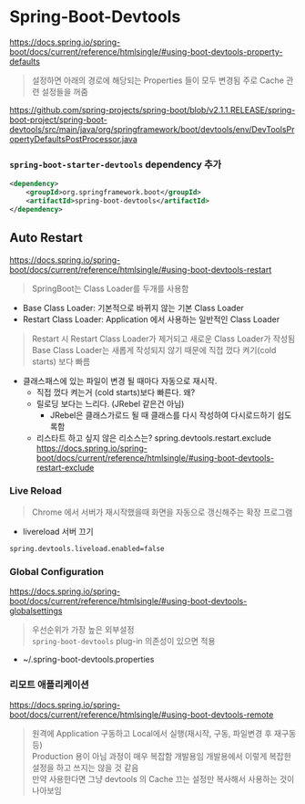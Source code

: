 # Spring-Boot-Devtools
https://docs.spring.io/spring-boot/docs/current/reference/htmlsingle/#using-boot-devtools-property-defaults
  
> 설정하면 아래의 경로에 해당되는 Properties 들이 모두 변경됨 주로 Cache 관련 설정들을 꺼줌  
  
https://github.com/spring-projects/spring-boot/blob/v2.1.1.RELEASE/spring-boot-project/spring-boot-devtools/src/main/java/org/springframework/boot/devtools/env/DevToolsPropertyDefaultsPostProcessor.java

### `spring-boot-starter-devtools` dependency 추가
```xml
<dependency>
    <groupId>org.springframework.boot</groupId>
    <artifactId>spring-boot-devtools</artifactId>
</dependency>
```

## Auto Restart
https://docs.spring.io/spring-boot/docs/current/reference/htmlsingle/#using-boot-devtools-restart
  
> SpringBoot는 Class Loader를 두개를 사용함  
- Base Class Loader: 기본적으로 바뀌지 않는 기본 Class Loader
- Restart Class Loader: Application 에서 사용하는 일반적인 Class Loader
  
> Restart 시 Restart Class Loader가 제거되고 새로운 Class Loader가 작성됨  
> Base Class Loader는 새롭게 작성되지 않기 때문에 직접 껐다 켜기(cold starts) 보다 빠름  
  
- 클래스패스에 있는 파일이 변경 될 때마다 자동으로 재시작.
  - 직접 껐다 켜는거 (cold starts)보다 빠른다. 왜?
  - 릴로딩 보다는 느리다. (JRebel 같은건 아님)
    - JRebel은 클래스가로드 될 때 클래스를 다시 작성하여 다시로드하기 쉽도록함
  - 리스타트 하고 싶지 않은 리소스는? spring.devtools.restart.exclude
  https://docs.spring.io/spring-boot/docs/current/reference/htmlsingle/#using-boot-devtools-restart-exclude

### Live Reload
> Chrome 에서 서버가 재시작했을때 화면을 자동으로 갱신해주는 확장 프로그램
- livereload 서버 끄기
```
spring.devtools.liveload.enabled=false
```
### Global Configuration
https://docs.spring.io/spring-boot/docs/current/reference/htmlsingle/#using-boot-devtools-globalsettings
> 우선순위가 가장 높은 외부설정  
> `spring-boot-devtools` plug-in 의존성이 있으면 적용  
- ~/.spring-boot-devtools.properties

### 리모트 애플리케이션
https://docs.spring.io/spring-boot/docs/current/reference/htmlsingle/#using-boot-devtools-remote
> 원격에 Application 구동하고 Local에서 실행(재시작, 구동, 파일변경 후 재구동등)  
> Production 용이 아님 과정이 매우 복잡함 개발용임 개발용에서 이렇게 복잡한 설정을 하고 쓰지는 않을 것 같음  
> 만약 사용한다면 그냥 devtools 의 Cache 끄는 설정만 복사해서 사용하는 것이 나아보임  
